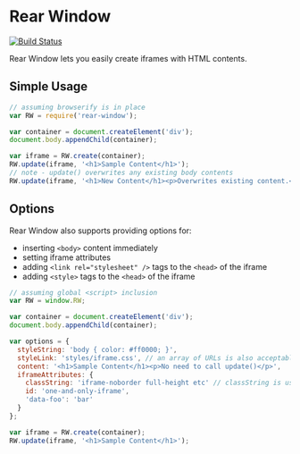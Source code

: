 # Rear Window

[![Build Status](https://travis-ci.org/pete-otaqui/rear-window.svg?branch=master)](https://travis-ci.org/pete-otaqui/rear-window)

Rear Window lets you easily create iframes with HTML contents.

## Simple Usage

```javascript
// assuming browserify is in place
var RW = require('rear-window');

var container = document.createElement('div');
document.body.appendChild(container);

var iframe = RW.create(container);
RW.update(iframe, '<h1>Sample Content</h1>');
// note - update() overwrites any existing body contents
RW.update(iframe, '<h1>New Content</h1><p>Overwrites existing content.</p>');
```

## Options

Rear Window also supports providing options for:

* inserting `<body>` content immediately
* setting iframe attributes
* adding `<link rel="stylesheet" />` tags to the `<head>` of the iframe
* adding `<style>` tags to the `<head>` of the iframe

```javascript
// assuming global <script> inclusion
var RW = window.RW;

var container = document.createElement('div');
document.body.appendChild(container);

var options = {
  styleString: 'body { color: #ff0000; }',
  styleLink: 'styles/iframe.css', // an array of URLs is also acceptable
  content: '<h1>Sample Content</h1><p>No need to call update()</p>',
  iframeAttributes: {
    classString: 'iframe-noborder full-height etc' // classString is used to be safe
    id: 'one-and-only-iframe',
    'data-foo': 'bar'
  }
};

var iframe = RW.create(container);
RW.update(iframe, '<h1>Sample Content</h1>');
```
